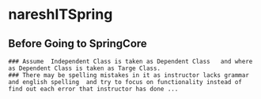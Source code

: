 # nareshITSpring

## Before Going to SpringCore 
	
	### Assume  Independent Class is taken as Dependent Class	and where as Dependent Class is taken as Targe Class.
	###	There may be spelling mistakes in it as instructor lacks grammar and english spelling  and try to focus on functionality instead of find out each error that instructor has done ... 